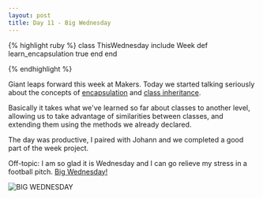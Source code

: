 ```yaml
---
layout: post
title: Day 11 - Big Wednesday
---
```


{% highlight ruby %}
class ThisWednesday
	include Week
	def learn_encapsulation
		true
	end
end

{% endhighlight %}

Giant leaps forward this week at Makers.
Today we started talking seriously about the concepts of [encapsulation](http://en.wikipedia.org/wiki/Encapsulation_(object-oriented_programming)) and [class inheritance](http://en.wikipedia.org/wiki/Inheritance_(object-oriented_programming)).

Basically it takes what we've learned so far about classes to another level, allowing us to take advantage of similarities between classes, and extending them using the methods we already declared.

The day was productive, I paired with Johann and we completed a good part of the week project.

Off-topic: I am so glad it is Wednesday and I can go relieve my stress in a football pitch. [Big Wednesday!](https://www.youtube.com/watch?v=5hFH3q5bz1Q)

![BIG WEDNESDAY](http://federicomaffei.github.io/public/images/bigw.jpg)